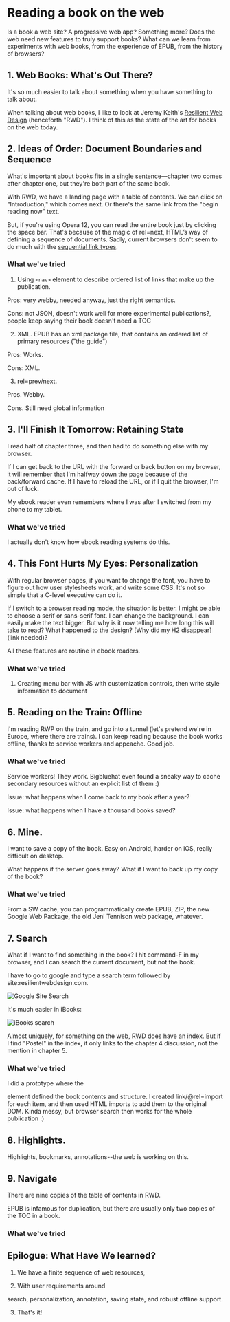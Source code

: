 # Reading a book on the web

Is a book a web site? A progressive web app? Something more? Does the web need new features to truly support books? What can we learn from experiments with web books, from the experience of EPUB, from the history of browsers?


## 1. Web Books: What's Out There?

It's so much easier to talk about something when you have something to talk about.

When talking about web books, I like to look at Jeremy Keith's [Resilient Web Design](https://resilientwebdesign.com/) (henceforth "RWD"). I think of this as the state of the art for books on the web today.


## 2. Ideas of Order: Document Boundaries and Sequence

What's important about books fits in a single sentence—chapter two comes after chapter one, but they're both part of the same book.

With RWD, we have a landing page with a table of contents. We can click on "Introduction," which comes next. Or there's the same link from the "begin reading now" text. 

But, if you're using Opera 12, you can read the entire book just by clicking the space bar. That's because of the magic of rel=next, HTML’s way of defining a sequence of documents. Sadly, current browsers don't seem to do much with the [sequential link types](https://html.spec.whatwg.org/#sequential-link-types).

### What we've tried

1. Using `<nav>` element to describe ordered list of links that make up the publication.

Pros: very webby, needed anyway, just the right semantics.

Cons: not JSON, doesn't work well for more experimental publications?, people keep saying their book doesn't need a TOC

2. XML. EPUB has an xml package file, that contains an ordered list of primary resources ("the guide")

Pros: Works. 

Cons: XML.

3. rel=prev/next.

Pros. Webby. 

Cons. Still need global information


## 3. I'll Finish It Tomorrow: Retaining State

I read half of chapter three, and then had to do something else with my browser. 

If I can get back to the URL with the forward or back button on my browser, it will remember that I'm halfway down the page because of the back/forward cache. If I have to reload the URL, or if I quit the browser, I'm out of luck.

My ebook reader even remembers where I was after I switched from my phone to my tablet.

### What we've tried

I actually don't know how ebook reading systems do this.



## 4. This Font Hurts My Eyes: Personalization

With regular browser pages, if you want to change the font, you have to figure out how user stylesheets work, and write some CSS. It's not so simple that a C-level executive can do it.

If I switch to a browser reading mode, the situation is better. I might be able to choose a serif or sans-serif font. I can change the background. I can easily make the text bigger. But why is it now telling me how long this will take to read? What happened to the design? [Why did my H2 disappear](link needed)?

All these features are routine in ebook readers. 

### What we've tried

1. Creating menu bar with JS with customization controls, then write style information to document 




## 5. Reading on the Train: Offline

I'm reading RWP on the train, and go into a tunnel (let's pretend we're in Europe, where there are trains). I can keep reading because the book works offline, thanks to service workers and appcache. Good job.

### What we've tried

Service workers! They work. Bigbluehat even found a sneaky way to cache secondary resources without an explicit list of them :)

Issue: what happens when I come back to my book after a year?

Issue: what happens when I have a thousand books saved?





## 6. Mine.

I want to save a copy of the book. Easy on Android, harder on iOS, really difficult on desktop. 

What happens if the server goes away? What if I want to back up my copy of the book? 

### What we've tried

From a SW cache, you can programmatically create EPUB, ZIP, the new Google Web Package, the old Jeni Tennison web package, whatever. 

## 7.  Search

What if I want to find something in the book? I hit command-F in my browser, and I can search the current document, but not the book. 

I have to go to google and type a search term followed by site:resilientwebdesign.com.

![Google Site Search](images/google-site-search.png)

It's much easier in iBooks:

![iBooks search](images/ibooks-search.png)

Almost uniquely, for something on the web, RWD does have an index. But if I find "Postel" in the index, it only links to the chapter 4 discussion, not the mention in chapter 5.

### What we've tried

I did a prototype where the <nav> element defined the book contents and structure. I created link/@rel=import for each item, and then used HTML imports to add them to the original DOM. Kinda messy, but browser search then works for the whole publication :)

## 8. Highlights.

Highlights, bookmarks, annotations--the web is working on this. 

## 9. Navigate

There are nine copies of the table of contents in RWD. 

EPUB is infamous for duplication, but there are usually only two copies of the TOC in a book.


### What we've tried


## Epilogue: What Have We learned?

1. We have a finite sequence of web resources,

2. With user requirements around 

search, 
personalization, 
annotation,
saving state,
and robust offline support.

3. That's it!






